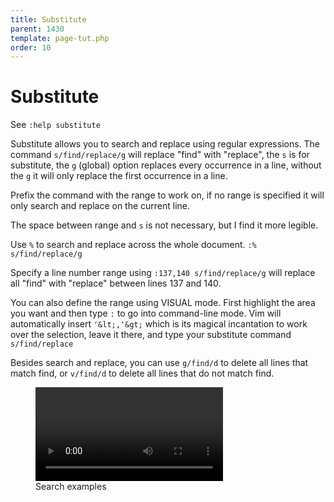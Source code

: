 ```yaml
---
title: Substitute
parent: 1430
template: page-tut.php
order: 10
---
```


# Substitute

<span class="sidenote">See `:help substitute`</span>

Substitute allows you to search and replace using regular expressions. The command `s/find/replace/g` will replace "find" with "replace", the `s` is for substitute, the `g` (global) option replaces every occurrence in a line, without the `g` it will only replace the first occurrence in a line.

Prefix the command with the range to work on, if no range is specified it will only search and replace on the current line.


<span class="sidenote">The space between range and `s` is not necessary, but I find it more legible.</span>

Use `%` to search and replace across the whole document. `:% s/find/replace/g`

Specify a line number range using `:137,140 s/find/replace/g` will replace all "find" with "replace" between lines 137 and 140.

You can also define the range using VISUAL mode. First highlight the area you want and then type `:` to go into command-line mode. Vim will automatically insert `'&lt;,'&gt;` which is its magical incantation to work over the selection, leave it there, and type your substitute command `s/find/replace`



Besides search and replace, you can use `g/find/d` to delete all lines that match find, or `v/find/d` to delete all lines that do not match find.


<!-- wp:video {"autoplay":false,"id":1348,"loop":false,"muted":false,"src":"https://mkaz.blog/wp-content/uploads/2019/03/vim-search.mp4"} -->
<figure class="wp-block-video"><video controls src="https://mkaz.blog/wp-content/uploads/2019/03/vim-search.mp4"></video><figcaption>Search examples</figcaption></figure>
<!-- /wp:video -->
